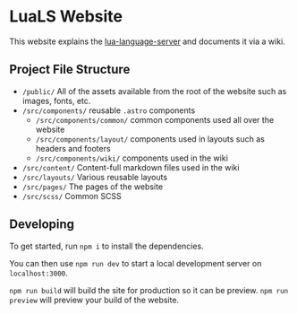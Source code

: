 # LuaLS Website
This website explains the [lua-language-server](https://github.com/LuaLS/lua-language-server) and documents it via a wiki.

## Project File Structure
 - `/public/` All of the assets available from the root of the website such as images, fonts, etc.
 - `/src/components/` reusable `.astro` components
   - `/src/components/common/` common components used all over the website
   - `/src/components/layout/` components used in layouts such as headers and footers
   - `/src/components/wiki/` components used in the wiki
 - `/src/content/` Content-full markdown files used in the wiki
 - `/src/layouts/` Various reusable layouts
 - `/src/pages/` The pages of the website
 - `/src/scss/` Common SCSS

## Developing
To get started, run `npm i` to install the dependencies.

You can then use `npm run dev` to start a local development server on `localhost:3000`.

`npm run build` will build the site for production so it can be preview. `npm run preview` will preview your build of the website.


